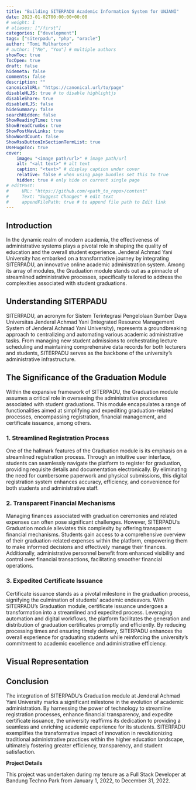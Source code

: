 ```yaml
---
title: "Building SITERPADU Academic Information System for UNJANI"
date: 2023-01-02T00:00:00+00:00
# weight: 1
# aliases: ["/first"]
categories: ["development"]
tags: ["siterpadu", "php", "oracle"]
author: "Tomi Mulhartono"
# author: ["Me", "You"] # multiple authors
showToc: true
TocOpen: true
draft: false
hidemeta: false
comments: false
description: ""
canonicalURL: "https://canonical.url/to/page"
disableHLJS: true # to disable highlightjs
disableShare: true
disableHLJS: false
hideSummary: false
searchHidden: false
ShowReadingTime: true
ShowBreadCrumbs: true
ShowPostNavLinks: true
ShowWordCount: false
ShowRssButtonInSectionTermList: true
UseHugoToc: true
cover:
    image: "<image path/url>" # image path/url
    alt: "<alt text>" # alt text
    caption: "<text>" # display caption under cover
    relative: false # when using page bundles set this to true
    hidden: true # only hide on current single page
# editPost:
#     URL: "https://github.com/<path_to_repo>/content"
#     Text: "Suggest Changes" # edit text
#     appendFilePath: true # to append file path to Edit link
---
```


## Introduction

In the dynamic realm of modern academia, the effectiveness of administrative systems plays a pivotal role in shaping the quality of education and the overall student experience. Jenderal Achmad Yani University has embarked on a transformative journey by integrating SITERPADU, an innovative online academic administration system. Among its array of modules, the Graduation module stands out as a pinnacle of streamlined administrative processes, specifically tailored to address the complexities associated with student graduations.

## Understanding SITERPADU

SITERPADU, an acronym for Sistem Terintegrasi Pengelolaan Sumber Daya Universitas Jenderal Achmad Yani (Integrated Resource Management System of Jenderal Achmad Yani University), represents a groundbreaking approach to centralizing and automating various academic administrative tasks. From managing new student admissions to orchestrating lecture scheduling and maintaining comprehensive data records for both lecturers and students, SITERPADU serves as the backbone of the university’s administrative infrastructure.

## The Significance of the Graduation Module

Within the expansive framework of SITERPADU, the Graduation module assumes a critical role in overseeing the administrative procedures associated with student graduations. This module encapsulates a range of functionalities aimed at simplifying and expediting graduation-related processes, encompassing registration, financial management, and certificate issuance, among others.

### 1. Streamlined Registration Process

One of the hallmark features of the Graduation module is its emphasis on a streamlined registration process. Through an intuitive user interface, students can seamlessly navigate the platform to register for graduation, providing requisite details and documentation electronically. By eliminating the need for cumbersome paperwork and physical submissions, this digital registration system enhances accuracy, efficiency, and convenience for both students and administrative staff.

### 2. Transparent Financial Mechanisms

Managing finances associated with graduation ceremonies and related expenses can often pose significant challenges. However, SITERPADU’s Graduation module alleviates this complexity by offering transparent financial mechanisms. Students gain access to a comprehensive overview of their graduation-related expenses within the platform, empowering them to make informed decisions and effectively manage their finances. Additionally, administrative personnel benefit from enhanced visibility and control over financial transactions, facilitating smoother financial operations.

### 3. Expedited Certificate Issuance

Certificate issuance stands as a pivotal milestone in the graduation process, signifying the culmination of students’ academic endeavors. With SITERPADU’s Graduation module, certificate issuance undergoes a transformation into a streamlined and expedited process. Leveraging automation and digital workflows, the platform facilitates the generation and distribution of graduation certificates promptly and efficiently. By reducing processing times and ensuring timely delivery, SITERPADU enhances the overall experience for graduating students while reinforcing the university’s commitment to academic excellence and administrative efficiency.

## Visual Representation



## Conclusion

The integration of SITERPADU’s Graduation module at Jenderal Achmad Yani University marks a significant milestone in the evolution of academic administration. By harnessing the power of technology to streamline registration processes, enhance financial transparency, and expedite certificate issuance, the university reaffirms its dedication to providing a seamless and enriching academic experience for its students. SITERPADU exemplifies the transformative impact of innovation in revolutionizing traditional administrative practices within the higher education landscape, ultimately fostering greater efficiency, transparency, and student satisfaction.

**Project Details**

This project was undertaken during my tenure as a Full Stack Developer at Bandung Techno Park from January 1, 2022, to December 31, 2022.